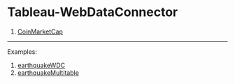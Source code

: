 # Tableau-WebDataConnector
1. [CoinMarketCap](CoinMarketCap/CoinMarketCap.html)
---
Examples:
1. [earthquakeWDC](Examples/earthquakeWDC/earthquakeWDC.html)
2. [earthquakeMultitable](Examples/earthquakeMultitable/earthquakeMultitable.html)
